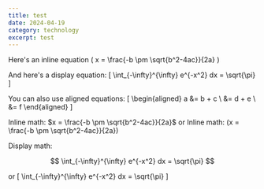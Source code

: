 ```yaml
---
title: test
date: 2024-04-19
category: technology
excerpt: test
---
```


Here's an inline equation \( x = \frac{-b \pm \sqrt{b^2-4ac}}{2a} \)

And here's a display equation:
\[
\int\_{-\infty}^{\infty} e^{-x^2} dx = \sqrt{\pi}
\]

You can also use aligned equations:
\[
\begin{aligned}
a &= b + c \\
&= d + e \\
&= f
\end{aligned}
\]

Inline math: $x = \frac{-b \pm \sqrt{b^2-4ac}}{2a}$
or
Inline math: \(x = \frac{-b \pm \sqrt{b^2-4ac}}{2a}\)

Display math:

$$
\int_{-\infty}^{\infty} e^{-x^2} dx = \sqrt{\pi}
$$

or
\[
\int\_{-\infty}^{\infty} e^{-x^2} dx = \sqrt{\pi}
\]

